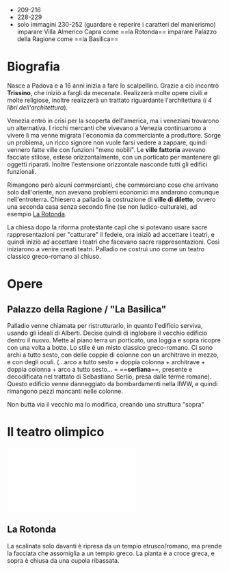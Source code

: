 - 209-216
- 228-229
- solo immagini 230-252 (guardare e reperire i caratteri del manierismo)
imparare Villa Almerico Capra come ==la Rotonda==
imparare Palazzo della Ragione come ==la Basilica==
# Biografia
Nasce a Padova e a 16 anni inizia a fare lo scalpellino. Grazie a ciò incontrò **Trissino**, che iniziò a fargli da mecenate.
Realizzerà molte opere civili e molte religiose, inoltre realizzerà un trattato riguardante l'architettura (*i 4 libri dell'architettura*).

Venezia entrò in crisi per la scoperta dell'america, ma i veneziani trovarono un alternativa. I ricchi mercanti che vivevano a Venezia continuarono a vivere lì ma venne migrata l'economia da commerciante a produttore.
Sorge un problema, un ricco signore non vuole farsi vedere a zappare, quindi vennero fatte ville con funzioni "meno nobili".
Le **ville fattoria** avevano facciate stilose, estese orizzontalmente, con un porticato per mantenere gli oggetti riparati. Inoltre l'estensione orizzontale nasconde tutti gli edifici funzionali.

Rimangono però alcuni commercianti, che commerciano cose che arrivano solo dall'oriente, non avevano problemi economici ma andarono comunque nell'entroterra. Chiesero a palladio la costruzione di **ville di diletto**, ovvero una seconda casa senza secondo fine (se non ludico-culturale), ad esempio [La Rotonda](#La%20Rotonda).

La chiesa dopo la riforma protestante capì che si potevano usare sacre rappresentazioni per "catturare" il fedele, ora iniziò ad accettare i teatri, e quindi iniziò ad accettare i teatri che facevano sacre rappresentazioni. Così iniziarono a venire creati teatri. Palladio ne costruì uno come un teatro classico greco-romano al chiuso.
# Opere
## Palazzo della Ragione / "La Basilica"
Palladio venne chiamata per ristrutturarlo, in quanto l'edificio serviva, usando gli ideali di Alberti. Decise quindi di inglobare il vecchio edificio dentro il nuovo. Mette al piano terra un porticato, una loggia e sopra ricopre con una volta a botte.
Lo stile è un misto classico greco-romano.
Ci sono archi a tutto sesto, con delle coppie di colonne con un architrave in mezzo, e con degli oculi.
(...arco a tutto sesto + doppia colonna + architrave + doppia colonna + arco a tutto sesto... = ==**serliana**==, presente e decodificata nel trattato di Sebastiano Serlio, presa dalle terme romane).
Questo edificio venne danneggiato da bombardamenti nella IIWW, e quindi rimangono pezzi mancanti nelle colonne.

Non butta via il vecchio ma lo modifica, creando una struttura "sopra"
# Il teatro olimpico
![Teatro](Teatro.md)
## La Rotonda
La scalinata solo davanti è ripresa da un tempio etrusco/romano, ma prende la facciata che assomiglia a un tempio greco. La pianta è a croce greca, e sopra è chiusa da una cupola ribassata.